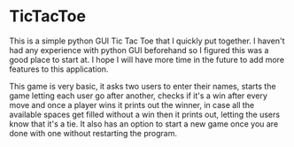 # TicTacToe

This is a simple python GUI Tic Tac Toe that I quickly put together. I haven't had any experience with python GUI beforehand so I figured this was a good place to start at. I hope I will have more time in the future to add more features to this application.

This game is very basic, it asks two users to enter their names, starts the game letting each user go after another, checks if it's a win after every move and once a player wins it prints out the winner, in case all the available spaces get filled without a win then it prints out, letting the users know that it's a tie. It also has an option to start a new game once you are done with one without restarting the program.
